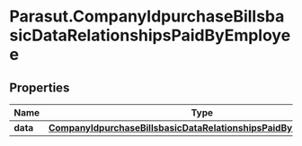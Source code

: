 # Parasut.CompanyIdpurchaseBillsbasicDataRelationshipsPaidByEmployee

## Properties
Name | Type | Description | Notes
------------ | ------------- | ------------- | -------------
**data** | [**CompanyIdpurchaseBillsbasicDataRelationshipsPaidByEmployeeData**](CompanyIdpurchaseBillsbasicDataRelationshipsPaidByEmployeeData.md) |  | [optional] 


